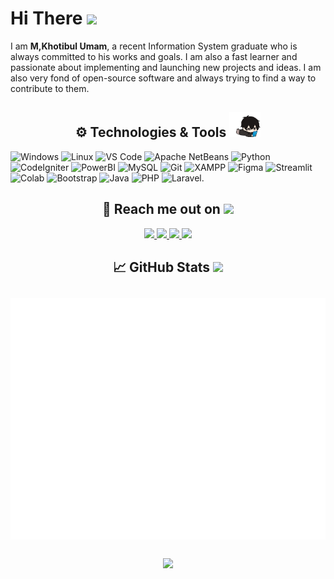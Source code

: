 <!-- <img src="https://github.com/mam-06/mam-06/blob/main/images/newbg(1).png" height="300" /> -->
# Hi There <img src="https://i.imgur.com/GNz3qCl.gif" width="30px">
I am **M,Khotibul Umam**, a recent Information System graduate who is always committed to his works and goals. I am also a fast learner and passionate about implementing and launching new projects and ideas. I am also very fond of open-source software and always trying to find a way to contribute to them. 
<h2 align="center">
  ⚙️ Technologies & Tools <img src="https://github.com/mam-06/mam-06/blob/main/images/laptop.gif" width="50">
</h2>

<!--![Andorid](https://img.shields.io/badge/Android-3DDC84?style=for-the-badge&logo=android&logoColor=white")-->
![Windows](https://img.shields.io/badge/Windows-0078D6.svg?style=for-the-badge&logo=windows&logoColor=black&color=0078D6)
![Linux](https://img.shields.io/badge/linux-%FCC624.svg?style=for-the-badge&logo=linux&logoColor=black&color=FCC624)
![VS Code](https://img.shields.io/badge/VS%20Code-007ACC.svg?style=for-the-badge&logo=visual%20studio%20code&logoColor=white&color=007ACC)
![Apache NetBeans](https://img.shields.io/badge/Apache%20NetBeans-1B6AC6?style=for-the-badge&logo=apache%20netbeans%20IDE&logoColor=white)
![Python](https://img.shields.io/badge/Python-00599C?style=for-the-badge&logo=python)
![CodeIgniter](https://img.shields.io/badge/CodeIgniter-1572B6?style=for-the-badge&logo=codeigniter)
![PowerBI](https://img.shields.io/badge/PowerBI-F2C811?style=for-the-badge&logo=powerbi&logoColor=black)
![MySQL](https://img.shields.io/badge/MySQL-000000?style=for-the-badge&logo=mysql)
![Git](https://img.shields.io/badge/Git-black?style=for-the-badge&logo=git)
![XAMPP](https://img.shields.io/badge/XAMPP-000000?style=for-the-badge&logo=XAMPP)
![Figma](https://img.shields.io/badge/Figma-000000?style=for-the-badge&logo=figma)
![Streamlit](https://img.shields.io/badge/Streamlit-000000?style=for-the-badge&logo=streamlit)
![Colab](https://img.shields.io/badge/Colab-F9AB00?style=for-the-badge&logo=googlecolab&color=000000)
![Bootstrap](https://img.shields.io/badge/Bootstrap-000000?style=for-the-badge&logo=bootstrap)
![Java](https://img.shields.io/badge/Java-000000?style=for-the-badge&logo=java)
![PHP](https://img.shields.io/badge/PHP-000000?style=for-the-badge&logo=php)
![Laravel](https://img.shields.io/badge/Laravel-000000?style=for-the-badge&logo=laravel&logoColor=white").

<h2 align="center">📇 Reach me out on <img src="https://media.tenor.com/B1tV14bHvNMAAAAi/anime.gif" width="50"></h2>
<p align="center">
<a href="https://www.instagram.com/khtblmam__">
<img src="https://img.shields.io/badge/-MAM-purple?style=flat-square&logo=instagram&logoColor=white&link=https://www.instagram.com/mam.06_/">
<a href="mailto: khotib.bul@gmail.com">
 <img src="https://img.shields.io/badge/-khotib.bul-c14438?style=flat-square&logo=Gmail&logoColor=white&link=mailto:khotib.bul@gmail.com"/>
</a>
<a href="https://www.linkedin.com/in/mamskie/">
 <img src="https://img.shields.io/badge/-mam06-blue?style=flat-square&logo=Linkedin&logoColor=white&link=https://www.linkedin.com/in/mam06/"/>
</a>
 <a href="https://twitter.com/MAM06_">
 <img src="https://img.shields.io/badge/-mam06_-blue?style=flat-square&logo=twitter&logoColor=white&link=https://twitter.com/MAM06_"/>
</a>
</p>

<h2 align="center"> &#x1f4c8; GitHub Stats <img src="https://media.tenor.com/Zh-kW5K_X0kAAAAi/neko-anime.gif" width="50"> <h2>

<p align="left">
<img alt="Metric Stats" src="https://github.com/mamskie/mamskie/blob/main/github-metrics.svg" />
</p>
<p align="center">
<img src='https://readme-typing-svg.herokuapp.com?color=%2336BCF7&lines=Fresh+Graduate+Information+System'>
</p>
<!--
<p align=left>
  <img  src = "https://github-readme-stats.vercel.app/api?username=mam-06&show_icons=true&theme=tokyonight">
  <img  src="https://github-readme-streak-stats.herokuapp.com/?user=mam-06&show_icons=true&locale=en&layout=compact&theme=radical&line_height=0" />
</p> 
